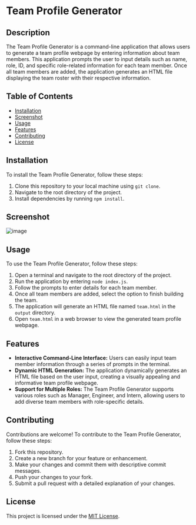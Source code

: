 # Team Profile Generator


## Description

The Team Profile Generator is a command-line application that allows users to generate a team profile webpage by entering information about team members. This application prompts the user to input details such as name, role, ID, and specific role-related information for each team member. Once all team members are added, the application generates an HTML file displaying the team roster with their respective information.

## Table of Contents

- [Installation](#installation)
- [Screenshot](#screenshot)
- [Usage](#usage)
- [Features](#features)
- [Contributing](#contributing)
- [License](#license)

## Installation

To install the Team Profile Generator, follow these steps:

1. Clone this repository to your local machine using `git clone`.
2. Navigate to the root directory of the project.
3. Install dependencies by running `npm install`.

## Screenshot

![image](https://github.com/Avr99j/TDD_TeamProfileGenerator/assets/71075582/06b3ddf6-5b06-43c7-89bc-7d9a783db65e)


## Usage

To use the Team Profile Generator, follow these steps:

1. Open a terminal and navigate to the root directory of the project.
2. Run the application by entering `node index.js`.
3. Follow the prompts to enter details for each team member.
4. Once all team members are added, select the option to finish building the team.
5. The application will generate an HTML file named `team.html` in the `output` directory.
6. Open `team.html` in a web browser to view the generated team profile webpage.

## Features

- **Interactive Command-Line Interface:** Users can easily input team member information through a series of prompts in the terminal.
- **Dynamic HTML Generation:** The application dynamically generates an HTML file based on the user input, creating a visually appealing and informative team profile webpage.
- **Support for Multiple Roles:** The Team Profile Generator supports various roles such as Manager, Engineer, and Intern, allowing users to add diverse team members with role-specific details.

## Contributing

Contributions are welcome! To contribute to the Team Profile Generator, follow these steps:

1. Fork this repository.
2. Create a new branch for your feature or enhancement.
3. Make your changes and commit them with descriptive commit messages.
4. Push your changes to your fork.
5. Submit a pull request with a detailed explanation of your changes.

## License

This project is licensed under the [MIT License](LICENSE).
